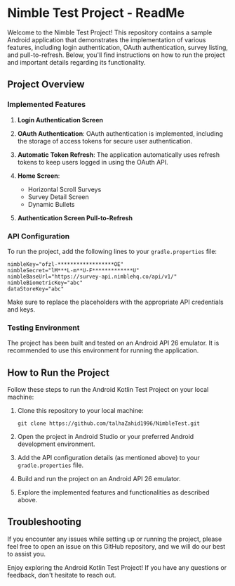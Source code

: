 # Nimble Test Project - ReadMe

Welcome to the Nimble Test Project! This repository contains a sample Android application that demonstrates the implementation of various features, including login authentication, OAuth authentication, survey listing, and pull-to-refresh. Below, you'll find instructions on how to run the project and important details regarding its functionality.

## Project Overview

### Implemented Features

1. **Login Authentication Screen**

2. **OAuth Authentication**: OAuth authentication is implemented, including the storage of access tokens for secure user authentication.

3. **Automatic Token Refresh**: The application automatically uses refresh tokens to keep users logged in using the OAuth API.

4. **Home Screen**:
   - Horizontal Scroll Surveys
   - Survey Detail Screen
   - Dynamic Bullets

5. **Authentication Screen Pull-to-Refresh**

### API Configuration

To run the project, add the following lines to your `gradle.properties` file:

```
nimbleKey="ofzl-******************OE"
nimbleSecret="lM***L-m**U-F*************U"
nimbleBaseUrl="https://survey-api.nimblehq.co/api/v1/"
nimbleBiometricKey="abc"
dataStoreKey="abc"
```

Make sure to replace the placeholders with the appropriate API credentials and keys.

### Testing Environment

The project has been built and tested on an Android API 26 emulator. It is recommended to use this environment for running the application.

## How to Run the Project

Follow these steps to run the Android Kotlin Test Project on your local machine:

1. Clone this repository to your local machine:

   ```
   git clone https://github.com/talhaZahid1996/NimbleTest.git
   ```

2. Open the project in Android Studio or your preferred Android development environment.

3. Add the API configuration details (as mentioned above) to your `gradle.properties` file.

4. Build and run the project on an Android API 26 emulator.

5. Explore the implemented features and functionalities as described above.

## Troubleshooting

If you encounter any issues while setting up or running the project, please feel free to open an issue on this GitHub repository, and we will do our best to assist you.

Enjoy exploring the Android Kotlin Test Project! If you have any questions or feedback, don't hesitate to reach out.
